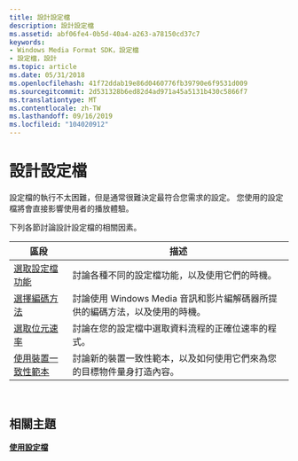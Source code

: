 ```yaml
---
title: 設計設定檔
description: 設計設定檔
ms.assetid: abf06fe4-0b5d-40a4-a263-a78150cd37c7
keywords:
- Windows Media Format SDK，設定檔
- 設定檔，設計
ms.topic: article
ms.date: 05/31/2018
ms.openlocfilehash: 41f72ddab19e86d0460776fb39790e6f9531d009
ms.sourcegitcommit: 2d531328b6ed82d4ad971a45a5131b430c5866f7
ms.translationtype: MT
ms.contentlocale: zh-TW
ms.lasthandoff: 09/16/2019
ms.locfileid: "104020912"
---
```

# <a name="designing-profiles"></a>設計設定檔

設定檔的執行不太困難，但是通常很難決定最符合您需求的設定。 您使用的設定檔將會直接影響使用者的播放體驗。

下列各節討論設計設定檔的相關因素。



| 區段                                                                                    | 描述                                                                                                     |
|--------------------------------------------------------------------------------------------|-----------------------------------------------------------------------------------------------------------------|
| [選取設定檔功能](selecting-profile-features.md)                               | 討論各種不同的設定檔功能，以及使用它們的時機。                                                    |
| [選擇編碼方法](choosing-an-encoding-method.md)                             | 討論使用 Windows Media 音訊和影片編解碼器所提供的編碼方法，以及使用的時機。  |
| [選取位元速率](selecting-bit-rates.md)                                             | 討論在您的設定檔中選取資料流程的正確位速率的程式。                         |
| [使用裝置一致性範本](working-with-device-conformance-templates.md) | 討論新的裝置一致性範本，以及如何使用它們來為您的目標物件量身打造內容。 |



 

## <a name="related-topics"></a>相關主題

<dl> <dt>

[**使用設定檔**](working-with-profiles.md)
</dt> </dl>

 

 




